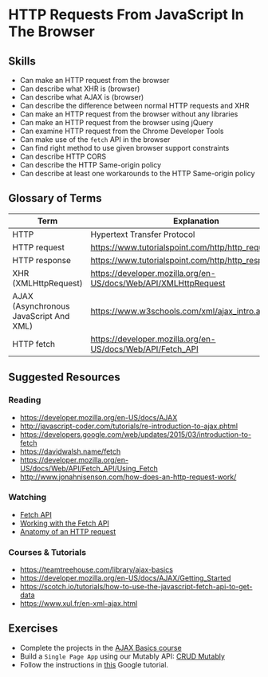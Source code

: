 # HTTP Requests From JavaScript In The Browser

## Skills

- Can make an HTTP request from the browser
- Can describe what XHR is (browser)
- Can describe what AJAX is (browser)
- Can describe the difference between normal HTTP requests and XHR
- Can make an HTTP request from the browser without any libraries
- Can make an HTTP request from the browser using jQuery
- Can examine HTTP request from the Chrome Developer Tools
- Can make use of the `fetch` API in the browser
- Can find right method to use given browser support constraints
- Can describe HTTP CORS
- Can describe the HTTP Same-origin policy
- Can describe at least one workarounds to the HTTP Same-origin policy


## Glossary of Terms


| Term         | Explanation |
| ------------ | ----------- |
| HTTP | Hypertext Transfer Protocol |
| HTTP request | https://www.tutorialspoint.com/http/http_requests.htm |
| HTTP response | https://www.tutorialspoint.com/http/http_responses.htm |
| XHR (XMLHttpRequest) | https://developer.mozilla.org/en-US/docs/Web/API/XMLHttpRequest |
| AJAX (Asynchronous JavaScript And XML) | https://www.w3schools.com/xml/ajax_intro.asp |
| HTTP fetch | https://developer.mozilla.org/en-US/docs/Web/API/Fetch_API |

## Suggested Resources

### Reading

- https://developer.mozilla.org/en-US/docs/AJAX
- http://javascript-coder.com/tutorials/re-introduction-to-ajax.phtml
- https://developers.google.com/web/updates/2015/03/introduction-to-fetch
- https://davidwalsh.name/fetch
- https://developer.mozilla.org/en-US/docs/Web/API/Fetch_API/Using_Fetch
- http://www.jonahnisenson.com/how-does-an-http-request-work/

### Watching

- [Fetch API](https://www.youtube.com/watch?v=g6-ZwZmRncs)
- [Working with the Fetch API](https://www.youtube.com/watch?v=9Qtvjd0UbAs)
- [Anatomy of an HTTP request](https://www.lynda.com/Python-tutorials/Anatomy-HTTP-request/521198/532907-4.html)

### Courses & Tutorials

- https://teamtreehouse.com/library/ajax-basics
- https://developer.mozilla.org/en-US/docs/AJAX/Getting_Started
- https://scotch.io/tutorials/how-to-use-the-javascript-fetch-api-to-get-data
- https://www.xul.fr/en-xml-ajax.html


## Exercises

- Complete the projects in the [AJAX Basics course](https://teamtreehouse.com/library/ajax-basics)
- Build a `Single Page App` using our Mutably API: [CRUD Mutably](./exercises/Mutably.md)
- Follow the instructions in [this](https://developers.google.com/web/ilt/pwa/lab-fetch-api) Google tutorial.
